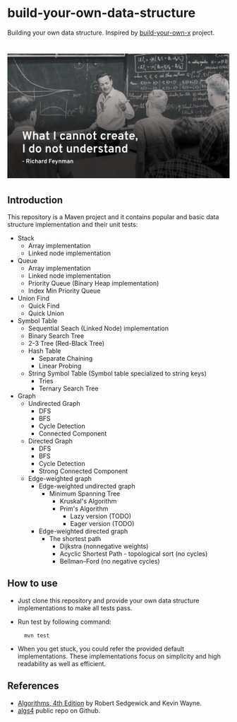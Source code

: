 # build-your-own-data-structure
Building your own data structure.
Inspired by [build-your-own-x](https://github.com/danistefanovic/build-your-own-x) project.
# ![Build your own data structure](images/feynman.png)

## Introduction
This repository is a Maven project and it contains popular and basic data structure implementation and their unit tests:
* Stack
    * Array implementation 
    * Linked node implementation 
* Queue
    * Array implementation 
    * Linked node implementation 
    * Priority Queue (Binary Heap implementation) 
    * Index Min Priority Queue
* Union Find
    * Quick Find 
    * Quick Union 
* Symbol Table
    * Sequential Seach (Linked Node) implementation 
    * Binary Search Tree 
    * 2-3 Tree (Red-Black Tree) 
    * Hash Table
        * Separate Chaining 
        * Linear Probing
    * String Symbol Table (Symbol table specialized to string keys)
        * Tries
        * Ternary Search Tree 
* Graph
    * Undirected Graph 
        * DFS 
        * BFS 
        * Cycle Detection 
        * Connected Component 
    * Directed Graph
        * DFS 
        * BFS 
        * Cycle Detection 
        * Strong Connected Component 
    * Edge-weighted graph
        * Edge-weighted undirected graph
            * Minimum Spanning Tree
                * Kruskal's Algorithm 
                * Prim's Algorithm
                    * Lazy version (TODO)
                    * Eager version (TODO)
        * Edge-weighted directed graph
            * The shortest path
                * Dijkstra (nonnegative weights)
                * Acyclic Shortest Path - topological sort (no cycles)
                * Bellman–Ford  (no negative cycles)

## How to use
* Just clone this repository and provide your own data structure implementations to make all tests pass.
* Run test by following command:

        mvn test
    
* When you get stuck, you could refer the provided default implementations. These implementations focus on simplicity and high readability as well as efficient.  
## References
* [Algorithms, 4th Edition](http://amzn.to/13VNJi7) by Robert Sedgewick and Kevin Wayne.
* [algs4](https://github.com/kevin-wayne/algs4) public repo on Github.